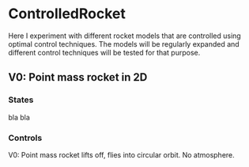 # ControlledRocket

Here I experiment with different rocket models that are controlled using optimal control techniques.
The models will be regularly expanded and different control techniques will be tested for that purpose.

## V0: Point mass rocket in 2D

### States
bla bla
### Controls


V0: Point mass rocket lifts off, flies into circular orbit. No atmosphere.